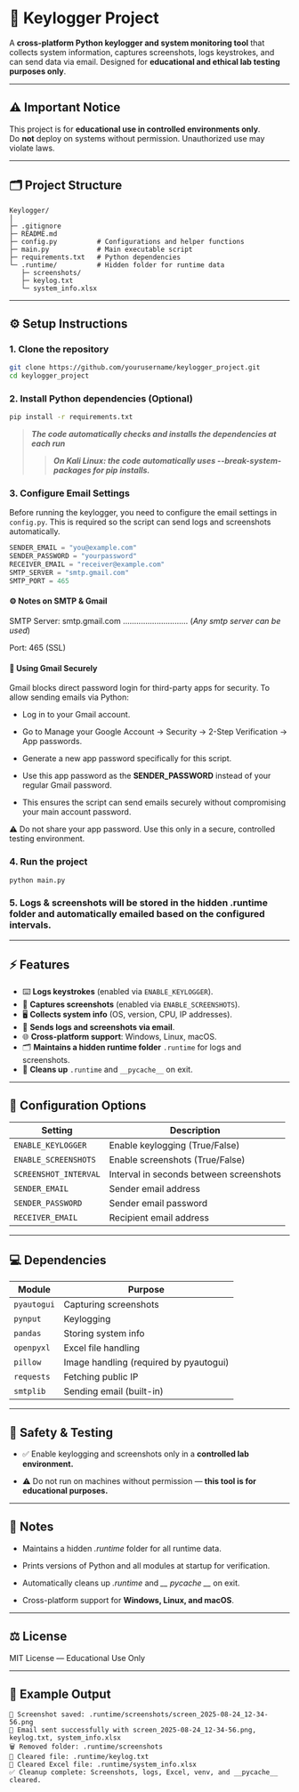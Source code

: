 # 🔑 Keylogger Project


A **cross-platform Python keylogger and system monitoring tool** that collects system information, captures screenshots, logs keystrokes, and can send data via email. Designed for **educational and ethical lab testing purposes only**.

---

## ⚠️ **Important Notice**

This project is for **educational use in controlled environments only**.  
Do **not** deploy on systems without permission. Unauthorized use may violate laws.

---

## 🗂️ Project Structure

```text
Keylogger/
│
├─ .gitignore
├─ README.md
├─ config.py          # Configurations and helper functions
├─ main.py            # Main executable script
├─ requirements.txt   # Python dependencies
└─ .runtime/          # Hidden folder for runtime data
   ├─ screenshots/
   ├─ keylog.txt
   └─ system_info.xlsx
```
---

## ⚙️ **Setup Instructions**

### 1. Clone the repository
```bash
git clone https://github.com/yourusername/keylogger_project.git
cd keylogger_project
```

### 2. Install Python dependencies (Optional)
```bash
pip install -r requirements.txt
```
> ***The code automatically checks and installs the dependencies at each run***
>>***On Kali Linux: the code automatically uses --break-system-packages for pip installs.***

### 3. Configure Email Settings

Before running the keylogger, you need to configure the email settings in `config.py`. This is required so the script can send logs and screenshots automatically.

```python
SENDER_EMAIL = "you@example.com"
SENDER_PASSWORD = "yourpassword"
RECEIVER_EMAIL = "receiver@example.com"
SMTP_SERVER = "smtp.gmail.com"
SMTP_PORT = 465
```

#### ⚙️ Notes on SMTP & Gmail

SMTP Server: smtp.gmail.com      .............................       (*Any smtp server can be used*)

Port: 465 (SSL)

#### 🔑 Using Gmail Securely

Gmail blocks direct password login for third-party apps for security. To allow sending emails via Python:

- Log in to your Gmail account.

- Go to Manage your Google Account → Security → 2-Step Verification → App passwords.

- Generate a new app password specifically for this script.

- Use this app password as the **SENDER_PASSWORD** instead of your regular Gmail password.

- This ensures the script can send emails securely without compromising your main account password.

⚠️ Do not share your app password. Use this only in a secure, controlled testing environment.

### 4. Run the project

```sh
python main.py
``` 

### 5. Logs & screenshots will be stored in the hidden .runtime folder and automatically emailed based on the configured intervals.
---

## ⚡ Features

- ⌨️ **Logs keystrokes** (enabled via `ENABLE_KEYLOGGER`).  
- 📸 **Captures screenshots** (enabled via `ENABLE_SCREENSHOTS`).  
- 🖥️ **Collects system info** (OS, version, CPU, IP addresses).  
- 📧 **Sends logs and screenshots via email**.  
- 🌐 **Cross-platform support**: Windows, Linux, macOS.  
- 🗂️ **Maintains a hidden runtime folder** `.runtime` for logs and screenshots.  
- 🧹 **Cleans up** `.runtime` and `__pycache__` on exit.  

---


## 🔧 Configuration Options

| Setting               | Description                             |
| --------------------- | --------------------------------------- |
| `ENABLE_KEYLOGGER`    | Enable keylogging (True/False)          |
| `ENABLE_SCREENSHOTS`  | Enable screenshots (True/False)         |
| `SCREENSHOT_INTERVAL` | Interval in seconds between screenshots |
| `SENDER_EMAIL`        | Sender email address                    |
| `SENDER_PASSWORD`     | Sender email password                   |
| `RECEIVER_EMAIL`      | Recipient email address                 |

---

## 💻 Dependencies

| Module      | Purpose                                |
| ----------- | -------------------------------------- |
| `pyautogui` | Capturing screenshots                  |
| `pynput`    | Keylogging                             |
| `pandas`    | Storing system info                    |
| `openpyxl`  | Excel file handling                    |
| `pillow`    | Image handling (required by pyautogui) |
| `requests`  | Fetching public IP                     |
| `smtplib`   | Sending email (built-in)               |

---

## 🧩 Safety & Testing

- ✅ Enable keylogging and screenshots only in a **controlled lab environment.**

- ⚠️ Do not run on machines without permission — **this tool is for educational purposes.**

---

## 📌 Notes

- Maintains a hidden *.runtime* folder for all runtime data.

- Prints versions of Python and all modules at startup for verification.

- Automatically cleans up *.runtime* and *__ pycache __* on exit.

- Cross-platform support for **Windows, Linux, and macOS**.

---

## ⚖️ License

MIT License — Educational Use Only


---

## 🚀 Example Output


```text
📸 Screenshot saved: .runtime/screenshots/screen_2025-08-24_12-34-56.png
📧 Email sent successfully with screen_2025-08-24_12-34-56.png, keylog.txt, system_info.xlsx
🗑️ Removed folder: .runtime/screenshots
🧹 Cleared file: .runtime/keylog.txt
🧹 Cleared Excel file: .runtime/system_info.xlsx
✅ Cleanup complete: Screenshots, logs, Excel, venv, and __pycache__ cleared.
```